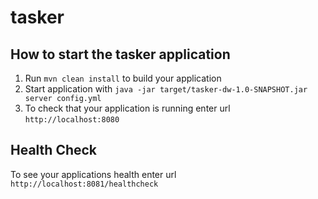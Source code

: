 # tasker

How to start the tasker application
---

1. Run `mvn clean install` to build your application
1. Start application with `java -jar target/tasker-dw-1.0-SNAPSHOT.jar server config.yml`
1. To check that your application is running enter url `http://localhost:8080`

Health Check
---

To see your applications health enter url `http://localhost:8081/healthcheck`
